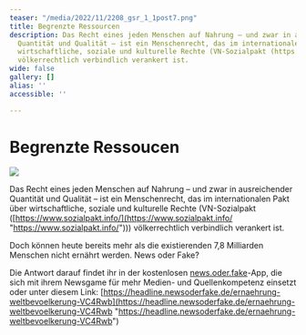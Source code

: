 ```yaml
---
teaser: "/media/2022/11/2208_gsr_1_1post7.png"
title: Begrenzte Ressourcen
description: Das Recht eines jeden Menschen auf Nahrung – und zwar in ausreichender
  Quantität und Qualität – ist ein Menschenrecht, das im internationalen Pakt über
  wirtschaftliche, soziale und kulturelle Rechte (VN-Sozialpakt (https://www.sozialpakt.info/))
  völkerrechtlich verbindlich verankert ist.
wide: false
gallery: []
alias: ''
accessible: ''

---
```

# Begrenzte Ressoucen

![](/media/2022/11/2208_gsr_1_1post7.png)

Das Recht eines jeden Menschen auf Nahrung – und zwar in ausreichender Quantität und Qualität – ist ein Menschenrecht, das im internationalen Pakt über wirtschaftliche, soziale und kulturelle Rechte (VN-Sozialpakt ([https://www.sozialpakt.info/](https://www.sozialpakt.info/ "https://www.sozialpakt.info/"))) völkerrechtlich verbindlich verankert ist.

Doch können heute bereits mehr als die existierenden 7,8 Milliarden Menschen nicht ernährt werden. News oder Fake?

Die Antwort darauf findet ihr in der kostenlosen [news.oder.fake](https://www.facebook.com/newsoderfake)-App, die sich mit ihrem Newsgame für mehr Medien- und Quellenkompetenz einsetzt oder unter diesem Link: [https://headline.newsoderfake.de/ernaehrung-weltbevoelkerung-VC4Rwb](https://headline.newsoderfake.de/ernaehrung-weltbevoelkerung-VC4Rwb "https://headline.newsoderfake.de/ernaehrung-weltbevoelkerung-VC4Rwb") 